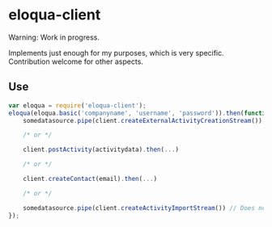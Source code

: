 eloqua-client
=============

Warning: Work in progress.

Implements just enough for my purposes, which is very specific. Contribution welcome for other aspects.

Use
----

```javascript
var eloqua = require('eloqua-client');
eloqua(eloqua.basic('companyname', 'username', 'password')).then(function (client) {
    somedatasource.pipe(client.createExternalActivityCreationStream());

    /* or */

    client.postActivity(activitydata).then(...)

    /* or */

    client.createContact(email).then(...)

    /* or */

    somedatasource.pipe(client.createActivityImportStream()) // Does not work with external activities, bulk API woes
});
```

